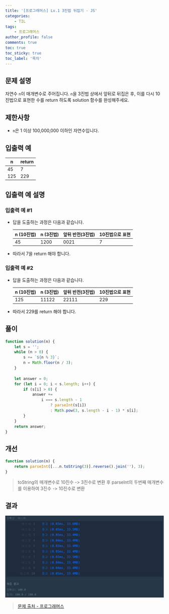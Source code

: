 ```yaml
---
title: '[프로그래머스] Lv.1 3진법 뒤집기 - JS'
categories:
    - TIL
tags:
    - 프로그래머스
author_profile: false
comments: true
toc: true
toc_sticky: true
toc_label: '목차'
---
```


## 문제 설명

자연수 `n`이 매개변수로 주어집니다. `n`을 3진법 상에서 앞뒤로 뒤집은 후, 이를 다시 10진법으로 표현한 수를 return 하도록 solution 함수를 완성해주세요.

## 제한사항

-   `n`은 1 이상 100,000,000 이하인 자연수입니다.

## 입출력 예

| n   | return |
| --- | ------ |
| 45  | 7      |
| 125 | 229    |

## 입출력 예 설명

### 입출력 예 #1

-   답을 도출하는 과정은 다음과 같습니다.

    | n (10진법) | n (3진법) | 앞뒤 반전(3진법) | 10진법으로 표현 |
    | ---------- | --------- | ---------------- | --------------- |
    | 45         | 1200      | 0021             | 7               |

-   따라서 7을 return 해야 합니다.

### 입출력 예 #2

-   답을 도출하는 과정은 다음과 같습니다.

    | n (10진법) | n (3진법) | 앞뒤 반전(3진법) | 10진법으로 표현 |
    | ---------- | --------- | ---------------- | --------------- |
    | 125        | 11122     | 22111            | 229             |

-   따라서 229를 return 해야 합니다.

## 풀이

```javascript
function solution(n) {
    let s = '';
    while (n > 0) {
        s += `${n % 3}`;
        n = Math.floor(n / 3);
    }

    let answer = 0;
    for (let i = 0; i < s.length; i++) {
        if (s[i] > 0) {
            answer +=
                i === s.length - 1
                    ? parseInt(s[i])
                    : Math.pow(3, s.length - i - 1) * s[i];
        }
    }
    return answer;
}
```

## 개선

```javascript
function solution(n) {
    return parseInt([...n.toString(3)].reverse().join(''), 3);
}
```

> toString의 매개변수로 10진수 -> 3진수로 변환 후
> parseInt의 두번째 매개변수를 이용하여 3진수 -> 10진수로 변환

## 결과

![result](/assets/images/2023/08/25/algorithm-34-result.png)

> [문제 출처 - 프로그래머스](https://school.programmers.co.kr/learn/courses/30/lessons/68935?language=javascript)
